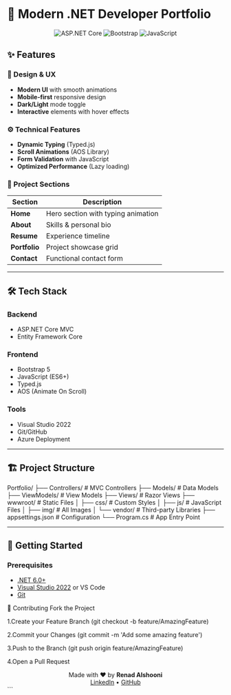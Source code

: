 
# 🚀 Modern .NET Developer Portfolio

<div align="center">
  <img src="https://img.shields.io/badge/ASP.NET_Core-5C2D91?style=for-the-badge&logo=.net&logoColor=white" alt="ASP.NET Core">
  <img src="https://img.shields.io/badge/Bootstrap-7952B3?style=for-the-badge&logo=bootstrap&logoColor=white" alt="Bootstrap">
  <img src="https://img.shields.io/badge/JavaScript-F7DF1E?style=for-the-badge&logo=javascript&logoColor=black" alt="JavaScript">
</div>

## ✨ Features

### 🎨 Design & UX
- **Modern UI** with smooth animations
- **Mobile-first** responsive design
- **Dark/Light** mode toggle
- **Interactive** elements with hover effects

### ⚙️ Technical Features
- **Dynamic Typing** (Typed.js)
- **Scroll Animations** (AOS Library)
- **Form Validation** with JavaScript
- **Optimized Performance** (Lazy loading)

### 📂 Project Sections
| Section | Description |
|---------|-------------|
| **Home** | Hero section with typing animation |
| **About** | Skills & personal bio |
| **Resume** | Experience timeline |
| **Portfolio** | Project showcase grid |
| **Contact** | Functional contact form |

---

## 🛠️ Tech Stack

### Backend
- ASP.NET Core MVC
- Entity Framework Core

### Frontend
- Bootstrap 5
- JavaScript (ES6+)
- Typed.js
- AOS (Animate On Scroll)

### Tools
- Visual Studio 2022
- Git/GitHub
- Azure Deployment

---

## 🏗️ Project Structure

Portfolio/
├── Controllers/ # MVC Controllers
├── Models/ # Data Models
├── ViewModels/ # View Models
├── Views/ # Razor Views
├── wwwroot/ # Static Files
│ ├── css/ # Custom Styles
│ ├── js/ # JavaScript Files
│ ├── img/ # All Images
│ └── vendor/ # Third-party Libraries
├── appsettings.json # Configuration
└── Program.cs # App Entry Point


---

## 🚀 Getting Started

### Prerequisites
- [.NET 6.0+](https://dotnet.microsoft.com/download)
- [Visual Studio 2022](https://visualstudio.microsoft.com/) or VS Code
- [Git](https://git-scm.com/)

🤝 Contributing
Fork the Project

1.Create your Feature Branch (git checkout -b feature/AmazingFeature)

2.Commit your Changes (git commit -m 'Add some amazing feature')

3.Push to the Branch (git push origin feature/AmazingFeature)

4.Open a Pull Request

<div align="center"> Made with ❤️ by <strong>Renad Alshooni</strong><br> <a href="www.linkedin.com/in/renad-alshooni-3a05792a6">LinkedIn</a> • <a href="https://github.com/RenadAlshooni">GitHub</a> </div> ```



